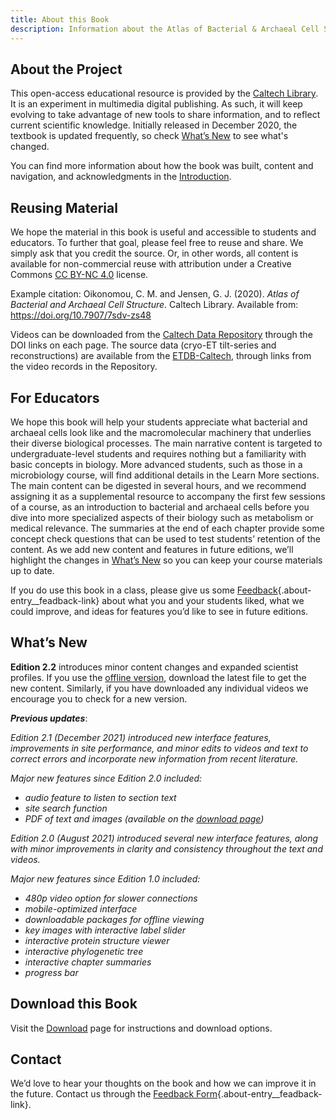```yaml
---
title: About this Book
description: Information about the Atlas of Bacterial & Archaeal Cell Structure, including how to reuse the open-access material and resources for educators
---
```

## About the Project

This open-access educational resource is provided by the [Caltech Library](https://www.library.caltech.edu/). It is an experiment in multimedia digital publishing. As such, it will keep evolving to take advantage of new tools to share information, and to reflect current scientific knowledge. Initially released in December 2020, the textbook is updated frequently, so check [What’s New](#WhatsNew) to see what's changed.

You can find more information about how the book was built, content and navigation, and acknowledgments in the [Introduction](introduction.html).


## Reusing Material

We hope the material in this book is useful and accessible to students and educators. To further that goal, please feel free to reuse and share. We simply ask that you credit the source. Or, in other words, all content is available for non-commercial reuse with attribution under a Creative Commons [CC BY-NC 4.0](https://creativecommons.org/licenses/by-nc/4.0/) license. 

Example citation:
Oikonomou, C. M. and Jensen, G. J. (2020). *Atlas of Bacterial and Archaeal Cell Structure*. Caltech Library. Available from: https://doi.org/10.7907/7sdv-zs48

Videos can be downloaded from the [Caltech Data Repository](https://data.caltech.edu/) through the DOI links on each page. The source data (cryo-ET tilt-series and reconstructions) are available from the [ETDB-Caltech](https://etdb.caltech.edu/), through links from the video records in the Repository.


## For Educators

We hope this book will help your students appreciate what bacterial and archaeal cells look like and the macromolecular machinery that underlies their diverse biological processes. The main narrative content is targeted to undergraduate-level students and requires nothing but a familiarity with basic concepts in biology. More advanced students, such as those in a microbiology course, will find additional details in the Learn More sections. The main content can be digested in several hours, and we recommend assigning it as a supplemental resource to accompany the first few sessions of a course, as an introduction to bacterial and archaeal cells before you dive into more specialized aspects of their biology such as metabolism or medical relevance. The summaries at the end of each chapter provide some concept check questions that can be used to test students’ retention of the content. As we add new content and features in future editions, we’ll highlight the changes in [What’s New](#WhatsNew) so you can keep your course materials up to date. 

If you do use this book in a class, please give us some [Feedback](#feedbackForm){.about-entry__feadback-link} about what you and your students liked, what we could improve, and ideas for features you’d like to see in future editions. 


## What’s New

**Edition 2.2** introduces minor content changes and expanded scientist profiles. If you use the [offline version](download.html), download the latest file to get the new content. Similarly, if you have downloaded any individual videos we encourage you to check for a new version.


***Previous updates***:

*Edition 2.1 (December 2021) introduced new interface features, improvements in site performance, and minor edits to videos and text to correct errors and incorporate new information from recent literature.*

*Major new features since Edition 2.0 included:*
- *audio feature to listen to section text*    
- *site search function*  
- *PDF of text and images (available on the [download page](download.html))*

*Edition 2.0 (August 2021) introduced several new interface features, along with minor improvements in clarity and consistency throughout the text and videos.*

*Major new features since Edition 1.0 included:*    
- *480p video option for slower connections*    
- *mobile-optimized interface*  
- *downloadable packages for offline viewing*   
- *key images with interactive label slider*    
- *interactive protein structure viewer*    
- *interactive phylogenetic tree*   
- *interactive chapter summaries*   
- *progress bar*    


## Download this Book

Visit the [Download](download.html) page for instructions and download options.


## Contact

We’d love to hear your thoughts on the book and how we can improve it in the future. Contact us through the [Feedback Form](#feedbackForm){.about-entry__feadback-link}.
